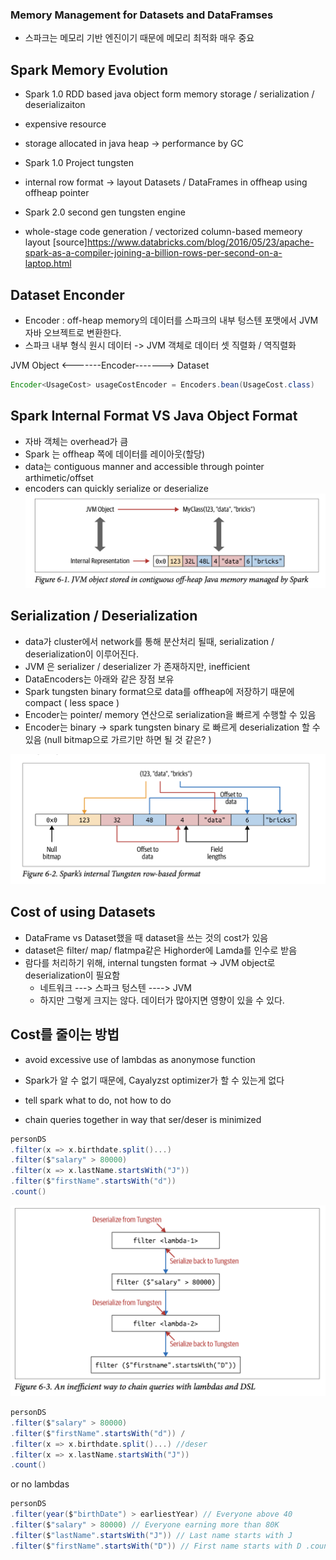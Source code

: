 


### Memory Management for Datasets and DataFramses

- 스파크는 메모리 기반 엔진이기 때문에 메모리 최적화 매우 중요 

## Spark Memory Evolution

- Spark 1.0 RDD based java object form memory storage / serialization / deserializaiton 
- expensive resource 
- storage allocated in java heap -> performance by GC 

- Spark 1.0 Project tungsten 
- internal row format -> layout Datasets / DataFrames in offheap using offheap pointer 

- Spark 2.0 second gen tungsten engine
- whole-stage code generation / vectorized column-based memeory layout
[source]<https://www.databricks.com/blog/2016/05/23/apache-spark-as-a-compiler-joining-a-billion-rows-per-second-on-a-laptop.html>


## Dataset Enconder
 
- Encoder : off-heap memory의 데이터를 스파크의 내부 텅스텐 포맷에서 JVM 자바 오브젝트로 변환한다. 
- 스파크 내부 형식 원시 데이터 -> JVM 객체로 데이터 셋 직렬화 / 역직렬화

JVM Object <-------Encoder-------> Dataset<T>
 
```java
Encoder<UsageCost> usageCostEncoder = Encoders.bean(UsageCost.class)
```



## Spark Internal Format VS Java Object Format

- 자바 객체는 overhead가 큼
- Spark 는 offheap 쪽에 데이터를 레이아웃(할당)
- data는 contiguous manner and accessible through pointer arthimetic/offset 
- encoders can quickly serialize or deserialize
![jvm](img/jvm.png)


## Serialization / Deserialization 

- data가 cluster에서 network를 통해 분산처리 될때, serialization / deserialization이 이루어진다.
- JVM 은 serializer / deserializer 가 존재하지만, inefficient 
- DataEncoders는 아래와 같은 장점 보유
- Spark tungsten binary format으로 data를 offheap에 저장하기 때문에 compact ( less space )
- Encoder는 pointer/ memory  연산으로 serialization을 빠르게 수행할 수 있음
- Encoder는 binary -> spark tungsten binary 로 빠르게 deserialization 할 수 있음 (null bitmap으로 가르기만 하면 될 것 같은? )

![internal_tungsten](img/internal_tungsten.png)


## Cost of using Datasets

- DataFrame vs Dataset했을 때 dataset을 쓰는 것의 cost가 있음 
- dataset은 filter/  map/ flatmpa같은 Highorder에 Lamda를 인수로 받음
- 람다를 처리하기 위해, internal tungsten format -> JVM object로 deserialization이 필요함 
    - 네트워크 ---> 스파크 텅스텐 ----> JVM 
    - 하지만 그렇게 크지는 않다. 데이터가 많아지면 영향이 있을 수 있다.


## Cost를 줄이는 방법

- avoid excessive use of lambdas as anonymose function 
- Spark가 알 수 없기 때문에, Cayalyzst optimizer가 할 수 있는게 없다 
- tell spark what to do, not how to do



- chain queries together in way that ser/deser is minimized

```scala
personDS
.filter(x => x.birthdate.split()...) 
.filter($"salary" > 80000)
.filter(x => x.lastName.startsWith("J"))
.filter($"firstName".startsWith("d"))
.count()

```

![dataset_lambda](img/dataset_lambda.png)



```scala
personDS
.filter($"salary" > 80000)
.filter($"firstName".startsWith("d")) /
.filter(x => x.birthdate.split()...) //deser
.filter(x => x.lastName.startsWith("J")) 
.count()
```
or no lambdas

```scala
personDS
.filter(year($"birthDate") > earliestYear) // Everyone above 40 
.filter($"salary" > 80000) // Everyone earning more than 80K 
.filter($"lastName".startsWith("J")) // Last name starts with J 
.filter($"firstName".startsWith("D")) // First name starts with D .count()

```


